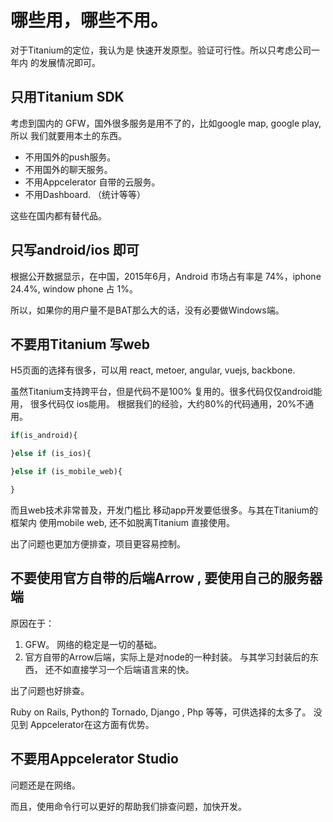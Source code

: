 # 哪些用，哪些不用。

对于Titanium的定位，我认为是 快速开发原型。验证可行性。所以只考虑公司一年内
的发展情况即可。

## 只用Titanium SDK

考虑到国内的 GFW，国外很多服务是用不了的，比如google map, google play, 所以
我们就要用本土的东西。

- 不用国外的push服务。
- 不用国外的聊天服务。
- 不用Appcelerator 自带的云服务。
- 不用Dashboard. （统计等等）

这些在国内都有替代品。

## 只写android/ios 即可

根据公开数据显示，在中国，2015年6月，Android 市场占有率是 74%，iphone 24.4%,
window phone 占 1%。

所以，如果你的用户量不是BAT那么大的话，没有必要做Windows端。

## 不要用Titanium 写web

H5页面的选择有很多，可以用 react, metoer, angular, vuejs, backbone.

虽然Titanium支持跨平台，但是代码不是100% 复用的。很多代码仅仅android能用，
很多代码仅 ios能用。 根据我们的经验，大约80%的代码通用，20%不通用。

```js
if(is_android){

}else if (is_ios){

}else if (is_mobile_web){

}
```

而且web技术非常普及，开发门槛比 移动app开发要低很多。与其在Titanium的框架内
使用mobile web, 还不如脱离Titanium 直接使用。

出了问题也更加方便排查，项目更容易控制。

## 不要使用官方自带的后端Arrow , 要使用自己的服务器端

原因在于：

1. GFW。 网络的稳定是一切的基础。
2. 官方自带的Arrow后端，实际上是对node的一种封装。 与其学习封装后的东西，
还不如直接学习一个后端语言来的快。

出了问题也好排查。

Ruby on Rails, Python的 Tornado, Django , Php 等等，可供选择的太多了。
没见到 Appcelerator在这方面有优势。

## 不要用Appcelerator Studio

问题还是在网络。

而且，使用命令行可以更好的帮助我们排查问题，加快开发。
